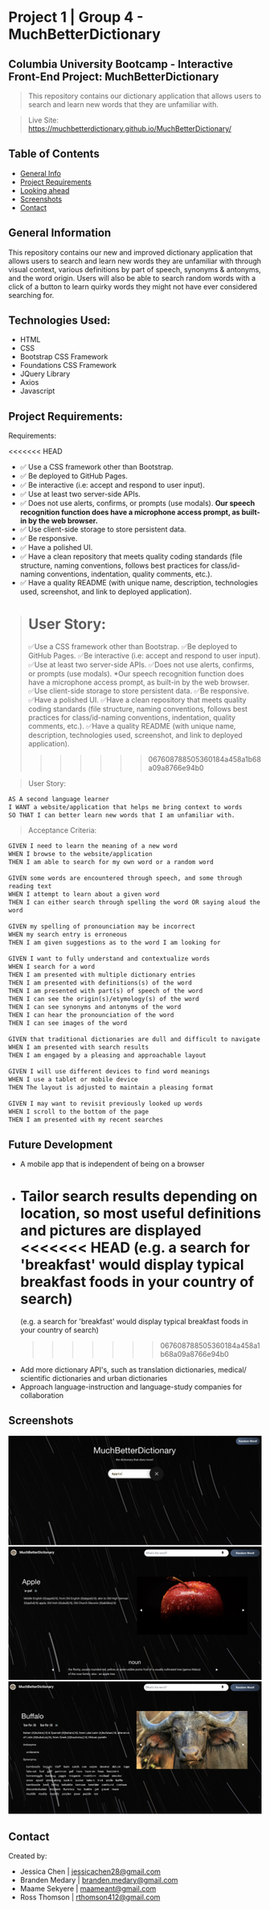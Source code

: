 # Project 1 | Group 4 - MuchBetterDictionary

## Columbia University Bootcamp - Interactive Front-End Project: MuchBetterDictionary

> This repository contains our dictionary application that allows users to search and learn new words that they are unfamiliar with.

> Live Site: https://muchbetterdictionary.github.io/MuchBetterDictionary/

## Table of Contents

- [General Info](#general-information)
- [Project Requirements](#project-requirements)
- [Looking ahead](#future-development)
- [Screenshots](#screenshots)
- [Contact](#contact)

## General Information

This repository contains our new and improved dictionary application that allows users to search and learn new words they are unfamiliar with through visual context, various definitions by part of speech, synonyms & antonyms, and the word origin. Users will also be able to search random words with a click of a button to learn quirky words they might not have ever considered searching for.

## Technologies Used:

- HTML
- CSS
- Bootstrap CSS Framework
- Foundations CSS Framework
- JQuery Library
- Axios
- Javascript

## Project Requirements:

Requirements:

<<<<<<< HEAD

- ✅ Use a CSS framework other than Bootstrap.
- ✅ Be deployed to GitHub Pages.
- ✅ Be interactive (i.e: accept and respond to user input).
- ✅ Use at least two server-side APIs.
- ✅ Does not use alerts, confirms, or prompts (use modals). **Our speech recognition function does have a microphone access prompt, as built-in by the web browser.**
- ✅ Use client-side storage to store persistent data.
- ✅ Be responsive.
- ✅ Have a polished UI.
- ✅ Have a clean repository that meets quality coding standards (file structure, naming conventions, follows best practices for class/id-naming conventions, indentation, quality comments, etc.).
- ✅ Have a quality README (with unique name, description, technologies used, screenshot, and link to deployed application).

> # User Story:
>
> ✅Use a CSS framework other than Bootstrap.
> ✅Be deployed to GitHub Pages.
> ✅Be interactive (i.e: accept and respond to user input).
> ✅Use at least two server-side APIs.
> ✅Does not use alerts, confirms, or prompts (use modals).
> \*Our speech recognition function does have a microphone access prompt, as built-in by the web browser.
> ✅Use client-side storage to store persistent data.
> ✅Be responsive.
> ✅Have a polished UI.
> ✅Have a clean repository that meets quality coding standards (file structure, naming conventions, follows best practices for class/id-naming conventions, indentation, quality comments, etc.).
> ✅Have a quality README (with unique name, description, technologies used, screenshot, and link to deployed application).
>
> > > > > > > 067608788505360184a458a1b68a09a8766e94b0

> User Story:

```
AS A second language learner
I WANT a website/application that helps me bring context to words
SO THAT I can better learn new words that I am unfamiliar with.
```

> Acceptance Criteria:

```
GIVEN I need to learn the meaning of a new word
WHEN I browse to the website/application
THEN I am able to search for my own word or a random word

GIVEN some words are encountered through speech, and some through reading text
WHEN I attempt to learn about a given word
THEN I can either search through spelling the word OR saying aloud the word

GIVEN my spelling of pronounciation may be incorrect
WHEN my search entry is erroneous
THEN I am given suggestions as to the word I am looking for

GIVEN I want to fully understand and contextualize words
WHEN I search for a word
THEN I am presented with multiple dictionary entries
THEN I am presented with definitions(s) of the word
THEN I am presented with part(s) of speech of the word
THEN I can see the origin(s)/etymology(s) of the word
THEN I can see synonyms and antonyms of the word
THEN I can hear the pronounciation of the word
THEN I can see images of the word

GIVEN that traditional dictionaries are dull and difficult to navigate
WHEN I am presented with search results
THEN I am engaged by a pleasing and approachable layout

GIVEN I will use different devices to find word meanings
WHEN I use a tablet or mobile device
THEN The layout is adjusted to maintain a pleasing format

GIVEN I may want to revisit previously looked up words
WHEN I scroll to the bottom of the page
THEN I am presented with my recent searches

```

## Future Development

- A mobile app that is independent of being on a browser
- Tailor search results depending on location, so most useful definitions and pictures are displayed
  <<<<<<< HEAD
  (e.g. a search for 'breakfast' would display typical breakfast foods in your country of search)
  =======
  (e.g. a search for 'breakfast' would display typical breakfast foods in your country of search)
  > > > > > > > 067608788505360184a458a1b68a09a8766e94b0
- Add more dictionary API's, such as translation dictionaries, medical/ scientific dictionaries and urban dictionaries
- Approach language-instruction and language-study companies for collaboration

## Screenshots

![Website Homepage](./assets/images/Homepage.png)
![Website Search Results](./assets/images/Search-Results-1.png)
![Website Search Results](./assets/images/Search-Results-2.png)

## Contact

Created by:

- Jessica Chen | jessicachen28@gmail.com
- Branden Medary | branden.medary@gmail.com
- Maame Sekyere | maameant@gmail.com
- Ross Thomson | rthomson412@gmail.com
